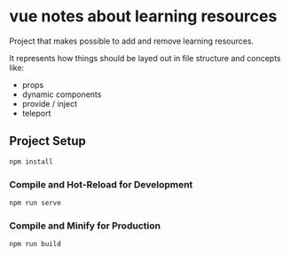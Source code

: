 # vue notes about learning resources

Project that makes possible to add and remove learning resources.

It represents how things should be layed out in file structure and concepts like:

- props
- dynamic components
- provide / inject
- teleport

## Project Setup

```sh
npm install
```

### Compile and Hot-Reload for Development

```sh
npm run serve
```

### Compile and Minify for Production

```sh
npm run build
```
